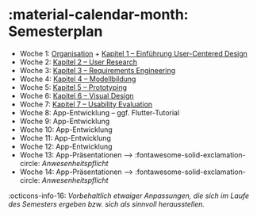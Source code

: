 # :material-calendar-month: Semesterplan


- Woche 1: [Organisation](0_organisation.md) + [Kapitel 1 – Einführung User-Centered Design](1_user-centered_design.md)
- Woche 2: [Kapitel 2 – User Research](2_user_research.md)
- Woche 3: [Kapitel 3 – Requirements Engineering](3_requirements_engineering.md)
- Woche 4: [Kapitel 4 – Modellbildung](4_models.md)
- Woche 5: [Kapitel 5 – Prototyping](5_prototyping.md)
- Woche 6: [Kapitel 6 – Visual Design](6_visual_design.md)
- Woche 7: [Kapitel 7 – Usability Evaluation](7_usability.md)
- Woche 8: App-Entwicklung – ggf. Flutter-Tutorial
- Woche 9: App-Entwicklung
- Woche 10: App-Entwicklung
- Woche 11: App-Entwicklung
- Woche 12: App-Entwicklung
- Woche 13: App-Präsentationen --> :fontawesome-solid-exclamation-circle: *Anwesenheitspflicht*
- Woche 14: App-Präsentationen --> :fontawesome-solid-exclamation-circle: *Anwesenheitspflicht*

:octicons-info-16: _Vorbehaltlich etwaiger Anpassungen, die sich im Laufe des Semesters ergeben bzw. sich als sinnvoll herausstellen._
